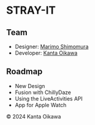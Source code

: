 # STRAY-IT

## Team
- Designer: [Marimo Shimomura](https://nanosuke.net)
- Developer: [Kanta Oikawa](https://kantacky.com)

## Roadmap
- New Design
- Fusion with ChillyDaze
- Using the LiveActivities API
- App for Apple Watch

&copy; 2024 Kanta Oikawa

